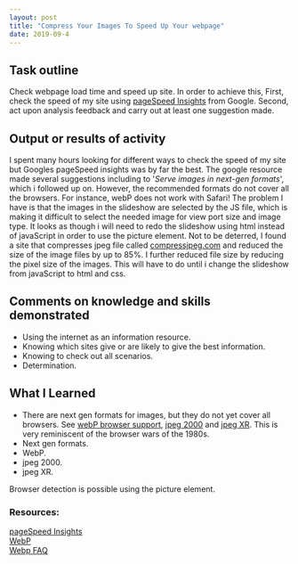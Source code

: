 ```yaml
---
layout: post
title: "Compress Your Images To Speed Up Your webpage"
date: 2019-09-4
---
```


## Task outline
Check webpage load time and speed up site.  In order to achieve this, 
First, check the speed of my site using [pageSpeed Insights](https://developers.google.com/speed/pagespeed/insights/) from Google.
Second, act upon analysis feedback and carry out at least one suggestion made.

## Output or results of activity
I spent many hours looking for different ways to check the speed of my site but Googles pageSpeed insights was by far the best. 
The google resource made several suggestions including to '_Serve images in next-gen formats_', which i followed up on. 
However, the recommended formats do not cover all the browsers. For instance, webP does not work with Safari! The problem I have is that the images in the slideshow are selected by the JS file, which is making it difficult to select the needed image for view port size and image type.  It looks as though i will need to redo the slideshow using html instead of javaScript in order to use the picture element. Not to be deterred, I found a site that compresses jpeg file called [compressjpeg.com](https://compressjpeg.com/) and reduced the size of the image files by up to 85%.  I further reduced file size by reducing the pixel size of the images. This will have to do until i change the slideshow from javaScript to html and css. 

## Comments on knowledge and skills demonstrated 
* Using the internet as an information resource.  
* Knowing which sites give or are likely to give the best information. 
* Knowing to check out all scenarios.
* Determination. 

## What I Learned
* There are next gen formats for images, but they do not yet cover all browsers. See [webP browser support](https://caniuse.com/#feat=webp), [jpeg 2000](https://caniuse.com/#feat=jpeg2000) and [jpeg XR](https://caniuse.com/#feat=jpegxr).  This is very reminiscent of the browser wars of the 1980s.  
* Next gen formats.
* WebP.
* jpeg 2000.
* jpeg XR.

Browser detection is possible using the picture element. 

### Resources:
[pageSpeed Insights](https://developers.google.com/speed/pagespeed/insights/)<br>
[WebP](https://developers.google.com/speed/webp/faq#how_can_i_detect_browser_support_for_webp)<br>
[Webp FAQ](https://developers.google.com/speed/webp/faq#how_can_i_detect_browser_support_for_webp)

